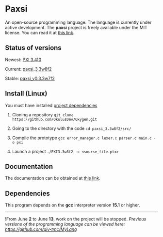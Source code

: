 # Paxsi
An open-source programming language. The language is currently under active development.
The **paxsi** project is freely available under the MIT license. You can read it at [this link](https://github.com/aiv-tmc/Paxsi/blob/main/LICENSE).

<!--Status of versions-->
## Status of versions
Newest: [PXI 3.4)0](https://github.com/aiv-tmc/Paxsi/tree/PXI_3.4)

Current:  [paxsi_3.3w8f2](https://github.com/aiv-tmc/Paxsi/tree/paxsi_3.3w8f2)

Stable: [paxsi_v0.3.3w7f2](https://github.com/aiv-tmc/MyLang/tree/main/paxsi_v0.3.3w7f2)

<!--Install-->
## Install (Linux)
You must have installed [project dependencies](https://github.com/aiv-tmc/Paxsi#dependencies)

1. Cloning a repository
```git clone https://github.com/OkulusDev/Oxygen.git```

2. Going to the directory with the code
```cd paxsi_3.3w8f2/src/```

3. Compile the prototype
```gcc error_manager.c lexer.c parser.c main.c -o pxi```

4. Launch a project
```./PXI3.3w8f2 -c <sourse_file.ptx>```

<!--Documentation-->
## Documentation
The documentation can be obtained at [this link](./docs/index.md).

<!--Dependencies-->
## Dependencies 
This program depends on the **gcc** interpreter version **15.1** or higher.

---

!From June **2** to June **13**, work on the project will be stopped.
*Previous versions of the programming language can be viewed here: https://github.com/aiv-tmc/MyLang*
